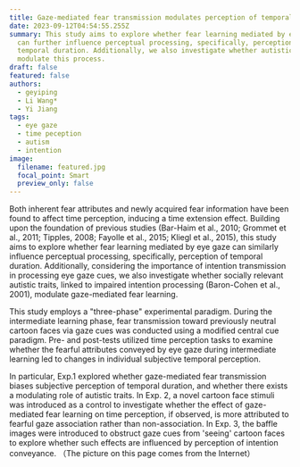 ```yaml
---
title: Gaze-mediated fear transmission modulates perception of temporal duration
date: 2023-09-12T04:54:55.255Z
summary: This study aims to explore whether fear learning mediated by eye gaze
  can further influence perceptual processing, specifically, perception of
  temporal duration. Additionally, we also investigate whether autistic traits
  modulate this process.
draft: false
featured: false
authors:
  - geyiping
  - Li Wang*
  - Yi Jiang
tags:
  - eye gaze
  - time peception
  - autism
  - intention
image:
  filename: featured.jpg
  focal_point: Smart
  preview_only: false
---
```

Both inherent fear attributes and newly acquired fear information have been found to affect time perception, inducing a time extension effect. Building upon the foundation of previous studies (Bar-Haim et al., 2010; Grommet et al., 2011; Tipples, 2008; Fayolle et al., 2015; Kliegl et al., 2015), this study aims to explore whether fear learning mediated by eye gaze can similarly influence perceptual processing, specifically, perception of temporal duration. Additionally, considering the importance of intention transmission in processing eye gaze cues, we also investigate whether socially relevant autistic traits, linked to impaired intention processing (Baron-Cohen et al., 2001), modulate gaze-mediated fear learning.

This study employs a "three-phase" experimental paradigm. During the intermediate learning phase, fear transmission toward previously neutral cartoon faces via gaze cues was conducted using a modified central cue paradigm. Pre- and post-tests utilized time perception tasks to examine whether the fearful attributes conveyed by eye gaze during intermediate learning led to changes in individual subjective temporal perception.

In particular, Exp.1 explored whether gaze-mediated fear transmission biases subjective perception of temporal duration, and whether there exists a modulating role of autistic traits. In Exp. 2, a novel cartoon face stimuli was introduced as a control to investigate whether the effect of gaze-mediated fear learning on time perception, if observed, is more attributed to fearful gaze association rather than non-association. In Exp. 3, the baffle images were introduced to obstruct gaze cues from 'seeing' cartoon faces to explore whether such effects are influenced by perception of intention conveyance. （The picture on this page comes from the Internet）